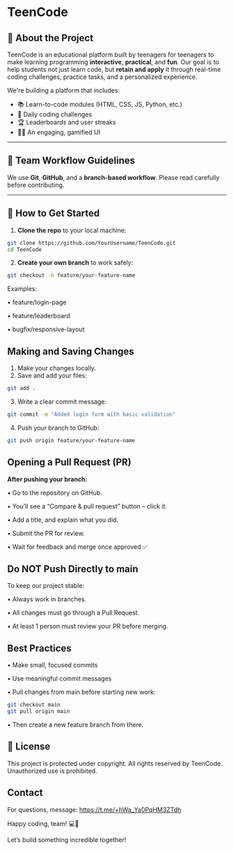# TeenCode

## 🚀 About the Project

TeenCode is an educational platform built by teenagers for teenagers to make learning programming **interactive**, **practical**, and **fun**. Our goal is to help students not just learn code, but **retain and apply** it through real-time coding challenges, practice tasks, and a personalized experience.

We're building a platform that includes:
- 📚 Learn-to-code modules (HTML, CSS, JS, Python, etc.)
- 🧠 Daily coding challenges
- 🏆 Leaderboards and user streaks
- 👨‍💻 An engaging, gamified UI

---

## 👥 Team Workflow Guidelines

We use **Git**, **GitHub**, and a **branch-based workflow**. Please read carefully before contributing.

---

## 🔄 How to Get Started

1. **Clone the repo** to your local machine:

```bash
git clone https://github.com/YourUsername/TeenCode.git
cd TeenCode
```

2. **Create your own branch** to work safely:

```bash
git checkout -b feature/your-feature-name
```

Examples:

• feature/login-page

• feature/leaderboard

• bugfix/responsive-layout

## Making and Saving Changes
1. Make your changes locally.
2. Save and add your files:

```bash
git add .
```

3. Write a clear commit message:

```bash
git commit -m "Added login form with basic validation"
``` 

4. Push your branch to GitHub:

```bash
git push origin feature/your-feature-name
```

## Opening a Pull Request (PR)

**After pushing your branch:**

• Go to the repository on GitHub.

• You'll see a “Compare & pull request” button – click it.

• Add a title, and explain what you did.

• Submit the PR for review.

• Wait for feedback and merge once approved ✅

## Do NOT Push Directly to **main**

To keep our project stable:

  • Always work in branches.

  • All changes must go through a Pull Request.

  • At least 1 person must review your PR before merging.

## Best Practices

• Make small, focused commits

• Use meaningful commit messages

• Pull changes from main before starting new work:

```bash
git checkout main
git pull origin main
```

• Then create a new feature branch from there.

## 📄 License
This project is protected under copyright. All rights reserved by TeenCode. Unauthorized use is prohibited.

## Contact

For questions, message: https://t.me/+hWa_Ya0PqHM3ZTdh

Happy coding, team! 💻🚀

Let’s build something incredible together!